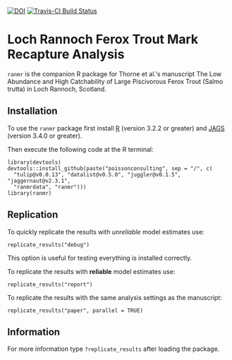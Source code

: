 [![DOI](https://zenodo.org/badge/doi/10.5281/zenodo.31949.svg)](http://dx.doi.org/10.5281/zenodo.31949)
[![Travis-CI Build Status](https://travis-ci.org/poissonconsulting/ranmr.svg?branch=master)](https://travis-ci.org/poissonconsulting/ranmr)

# Loch Rannoch Ferox Trout Mark Recapture Analysis

`ranmr` is the companion R package for Thorne et al.'s manuscript
The Low Abundance and High Catchability of Large Piscivorous Ferox Trout 
(Salmo trutta) in Loch Rannoch, Scotland.

## Installation

To use the `ranmr` package first install 
[R](http://cran.r-project.org) (version 3.2.2 or greater) and
[JAGS](http://mcmc-jags.sourceforge.net) (version 3.4.0 or greater).

Then execute the following code at the R terminal:
```
library(devtools)
devtools::install_github(paste("poissonconsulting", sep = "/", c(
  "tulip@v0.0.13", "datalist@v0.5.0", "juggler@v0.1.5", "jaggernaut@v2.3.1",
  "ranmrdata", "ranmr")))
library(ranmr)
```
## Replication

To quickly replicate the results with *unreliable* model estimates use:
```
replicate_results("debug")
```
This option is useful for testing everything is installed correctly.

To replicate the results with **reliable** model estimates use:
```
replicate_results("report")
```

To replicate the results with the same analysis settings 
as the manuscript:
```
replicate_results("paper", parallel = TRUE)
```

## Information

For more information type `?replicate_results` after loading the package.
